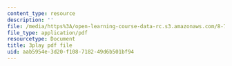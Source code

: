 ```yaml
---
content_type: resource
description: ''
file: /media/https%3A/open-learning-course-data-rc.s3.amazonaws.com/8-701-introduction-to-nuclear-and-particle-physics-fall-2020/aab5954e3d20f108718249d6b501bf94_ORG6YD9P8WM.pdf
file_type: application/pdf
resourcetype: Document
title: 3play pdf file
uid: aab5954e-3d20-f108-7182-49d6b501bf94
---
```


